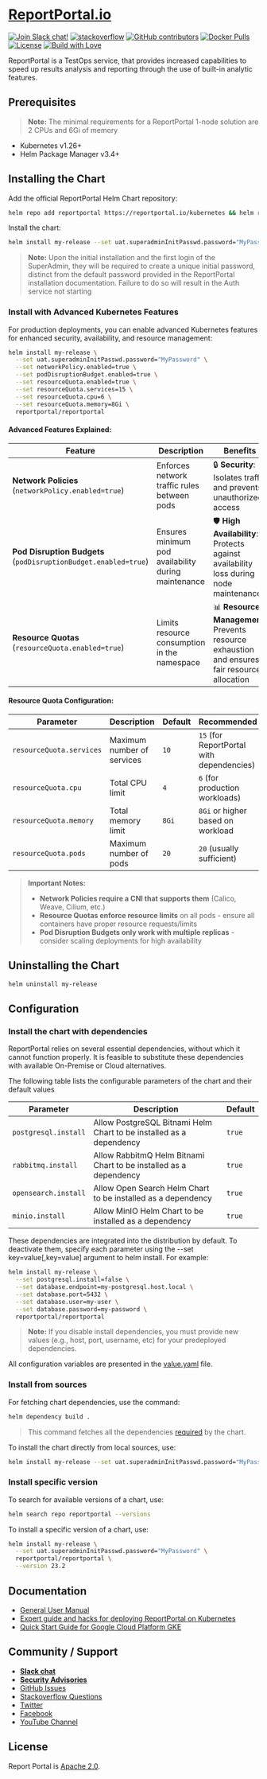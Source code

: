 # [ReportPortal.io](http://ReportPortal.io)

[![Join Slack chat!](https://img.shields.io/badge/slack-join-brightgreen.svg)](https://slack.epmrpp.reportportal.io/)
[![stackoverflow](https://img.shields.io/badge/reportportal-stackoverflow-orange.svg?style=flat)](http://stackoverflow.com/questions/tagged/reportportal)
[![GitHub contributors](https://img.shields.io/badge/contributors-102-blue.svg)](https://reportportal.io/community)
[![Docker Pulls](https://img.shields.io/docker/pulls/reportportal/service-api.svg?maxAge=25920)](https://hub.docker.com/u/reportportal/)
[![License](https://img.shields.io/badge/license-Apache-brightgreen.svg)](https://www.apache.org/licenses/LICENSE-2.0)
[![Build with Love](https://img.shields.io/badge/build%20with-❤%EF%B8%8F%E2%80%8D-lightgrey.svg)](http://reportportal.io?style=flat)

ReportPortal is a TestOps service, that provides increased capabilities to speed up results analysis and reporting through the use of built-in analytic features.

## Prerequisites

> **Note:** The minimal requirements for a ReportPortal 1-node solution are 2 CPUs and 6Gi of memory

* Kubernetes v1.26+
* Helm Package Manager v3.4+

## Installing the Chart

Add the official ReportPortal Helm Chart repository:

```bash
helm repo add reportportal https://reportportal.io/kubernetes && helm repo update reportportal
```

Install the chart:

```bash
helm install my-release --set uat.superadminInitPasswd.password="MyPassword" reportportal/reportportal
```

> **Note:** Upon the initial installation and the first login of the SuperAdmin, they will be required to create a unique initial password, distinct from the default password provided in the ReportPortal installation documentation. Failure to do so will result in the Auth service not starting

### Install with Advanced Kubernetes Features

For production deployments, you can enable advanced Kubernetes features for enhanced security, availability, and resource management:

```bash
helm install my-release \
  --set uat.superadminInitPasswd.password="MyPassword" \
  --set networkPolicy.enabled=true \
  --set podDisruptionBudget.enabled=true \
  --set resourceQuota.enabled=true \
  --set resourceQuota.services=15 \
  --set resourceQuota.cpu=6 \
  --set resourceQuota.memory=8Gi \
  reportportal/reportportal
```

#### Advanced Features Explained:

|Feature|Description|Benefits|
|-|-|-|
|**Network Policies** (`networkPolicy.enabled=true`)|Enforces network traffic rules between pods|🔒 **Security**: Isolates traffic and prevents unauthorized access|
|**Pod Disruption Budgets** (`podDisruptionBudget.enabled=true`)|Ensures minimum pod availability during maintenance|🛡️ **High Availability**: Protects against availability loss during node maintenance|
|**Resource Quotas** (`resourceQuota.enabled=true`)|Limits resource consumption in the namespace|📊 **Resource Management**: Prevents resource exhaustion and ensures fair resource allocation|

#### Resource Quota Configuration:

|Parameter|Description|Default|Recommended|
|-|-|-|-|
|`resourceQuota.services`|Maximum number of services|`10`|`15` (for ReportPortal with dependencies)|
|`resourceQuota.cpu`|Total CPU limit|`4`|`6` (for production workloads)|
|`resourceQuota.memory`|Total memory limit|`8Gi`|`8Gi` or higher based on workload|
|`resourceQuota.pods`|Maximum number of pods|`20`|`20` (usually sufficient)|

> **Important Notes:**
> - **Network Policies require a CNI that supports them** (Calico, Weave, Cilium, etc.)
> - **Resource Quotas enforce resource limits** on all pods - ensure all containers have proper resource requests/limits
> - **Pod Disruption Budgets only work with multiple replicas** - consider scaling deployments for high availability

## Uninstalling the Chart

```bash
helm uninstall my-release 
```

## Configuration

### Install the chart with dependencies

ReportPortal relies on several essential dependencies, without which it cannot function properly. It is feasible to substitute these dependencies with available On-Premise or Cloud alternatives.

The following table lists the configurable parameters of the chart and their default values

|Parameter|Description|Default|
|-|-|-|
|`postgresql.install`|Allow PostgreSQL Bitnami Helm Chart to be installed as a dependency|`true`|
|`rabbitmq.install`|Allow RabbitmQ Helm Bitnami Chart to be installed as a dependency|`true`|
|`opensearch.install`|Allow Open Search Helm Chart to be installed as a dependency|`true`|
|`minio.install`|Allow MinIO Helm Chart to be installed as a dependency|`true`|

These dependencies are integrated into the distribution by default. To deactivate them, specify each parameter using the --set key=value[,key=value] argument to helm install. For example:

```bash
helm install my-release \
  --set postgresql.install=false \
  --set database.endpoint=my-postgresql.host.local \
  --set database.port=5432 \
  --set database.user=my-user \
  --set database.password=my-password \
  reportportal/reportportal
```

> **Note:** If you disable install dependencies, you must provide new values (e.g., host, port, username, etc) for your predeployed dependencies.

All configuration variables are presented in the [value.yaml](https://github.com/reportportal/kubernetes/blob/master/values.yaml) file.

### Install from sources

For fetching chart dependencies, use the command:

```bash
helm dependency build .
```

> This command fetches all the dependencies [required](https://github.com/reportportal/kubernetes/blob/master/Chart.yaml) by the chart.

To install the chart directly from local sources, use:

```bash
helm install my-release --set uat.superadminInitPasswd.password="MyPassword" ./reportportal
```

### Install specific version

To search for available versions of a chart, use:

```bash
helm search repo reportportal --versions
```

To install a specific version of a chart, use:

```bash
helm install my-release \
  --set uat.superadminInitPasswd.password="MyPassword" \
  reportportal/reportportal \
  --version 23.2
```

## Documentation

* [General User Manual](https://reportportal.io/docs/)
* [Expert guide and hacks for deploying ReportPortal on Kubernetes](https://reportportal.io/docs/installation-steps/deploy-with-kubernetes/)
* [Quick Start Guide for Google Cloud Platform GKE](./docs/quick-start-gcp-gke.md)

## Community / Support

* [**Slack chat**](https://reportportal-slack-auto.herokuapp.com)
* [**Security Advisories**](https://github.com/reportportal/reportportal/blob/master/SECURITY_ADVISORIES.md)
* [GitHub Issues](https://github.com/reportportal/reportportal/issues)
* [Stackoverflow Questions](http://stackoverflow.com/questions/tagged/reportportal)
* [Twitter](http://twitter.com/ReportPortal_io)
* [Facebook](https://www.facebook.com/ReportPortal.io)
* [YouTube Channel](https://www.youtube.com/channel/UCsZxrHqLHPJcrkcgIGRG-cQ)

## License

Report Portal is [Apache 2.0](https://www.apache.org/licenses/LICENSE-2.0).
